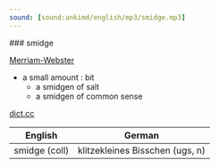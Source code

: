 ```yaml
---
sound: [sound:ankimd/english/mp3/smidge.mp3]
---
```


\### smidge

[Merriam-Webster](https://www.merriam-webster.com/dictionary/smidge)

- a small amount : bit
    - a smidgen of salt
    - a smidgen of common sense

[dict.cc](https://www.dict.cc/smidge)

| English        | German       |
| -------------- | ------------ |
| smidge (coll) | klitzekleines Bisschen (ugs, n) |
